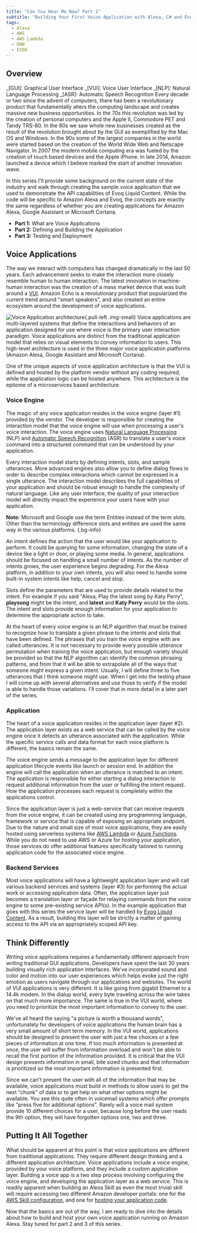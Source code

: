 ```yaml
---
title: "Can You Hear Me Now? Part 1"
subtitle: "Building Your First Voice Application with Alexa, C# and Evoq Liquid Content"
tags:
  - Alexa
  - AWS
  - AWS Lambda
  - DNN
  - EVOQ
---
```


## Overview

_[GUI]: Graphical User Interface
_[VUI]: Voice User Interface
_[NLP]: Natural Language Processing
_[ASR]: Automatic Speech Recognition
Every decade or two since the advent of computers, there has been a revolutionary product that fundamentally alters the computing landscape and creates massive new business opportunities. In the 70s this revolution was led by the creation of personal computers and the Apple II, Commodore PET and Tandy TRS-80. In the 80s we saw whole new businesses created as the result of the revolution brought about by the GUI as exemplified by the Mac OS and Windows. In the 90s some of the largest companies in the world were started based on the creation of the World Wide Web and Netscape Navigator. In 2007 the modern mobile computing era was fueled by the creation of touch based devices and the Apple iPhone. In late 2014, Amazon launched a device which I believe marked the start of another innovation wave.

In this series I'll provide some background on the current state of the industry and walk through creating the sample voice application that we used to demonstrate the API capabilities of Evoq Liquid Content. While the code will be specific to Amazon Alexa and Evoq, the concepts are exactly the same regardless of whether you are creating applications for Amazon Alexa, Google Assistant or Microsoft Cortana.

- **Part 1:** What are Voice Applications
- **Part 2:** Defining and Building the Application
- **Part 3:** Testing and Deployment

## Voice Applications

The way we interact with computers has changed dramatically in the last 50 years. Each advancement seeks to make the interaction more closely resemble human to human interaction. The latest innovation in machine-human interaction was the creation of a mass market device that was built around a [VUI](https://en.wikipedia.org/wiki/Voice_user_interface). Amazon Echo is a revolutionary product that popularized the current trend around "smart speakers", and also created an entire ecosystem around the development of voice applications.

![Voice Application architecture](/assets/image/Alexa-Skill/Alexa-Skill-Architecture.png){.pull-left .img-small}
Voice applications are multi-layered systems that define the interactions and behaviors of an application designed for use where voice is the primary user interaction paradigm. Voice applications are distinct from the traditional application model that relies on visual elements to convey information to users. This high-level architecture is used in the three major voice application platforms (Amazon Alexa, Google Assistant and Microsoft Cortana).

One of the unique aspects of voice application architecture is that the VUI is defined and hosted by the platform vendor without any coding required, while the application logic can be hosted anywhere. This architecture is the epitome of a microservices based architecture.

### Voice Engine

The magic of any voice application resides in the voice engine (layer #1) provided by the vendor. The developer is responsible for creating the interaction model that the voice engine will use when processing a user's voice interaction. The voice engine uses [Natural Language Processing](https://en.wikipedia.org/wiki/Natural_language_processing) (NLP) and [Automatic Speech Recognition](https://en.wikipedia.org/wiki/Speech_recognition) (ASR) to translate a user's voice command into a structured command that can be understood by your application.

Every interaction model starts by defining intents, slots, and sample utterances. More advanced engines also allow you to define dialog flows in order to describe complex interactions which cannot be expressed in a single utterance. The interaction model describes the full capabilities of your application and should be robust enough to handle the complexity of natural language. Like any user interface, the quality of your interaction model will directly impact the experience your users have with your application.

**Note:** Microsoft and Google use the term Entities instead of the term slots. Other than the terminology difference slots and entities are used the same way in the various platforms. {.bg-info}

An intent defines the action that the user would like your application to perform. It could be querying for some information, changing the state of a device like a light or door, or playing some media. In general, applications should be focused on handling a small number of intents. As the number of intents grows, the user experience begins degrading. For the Alexa platform, in addition to your own intents, you will also need to handle some built-in system intents like help, cancel and stop.

Slots define the parameters that are used to provide details related to the intent. For example if you said "Alexa, Play the latest song by Katy Perry", **playsong** might be the intent, and **latest** and **Katy Perry** would be the slots. The intent and slots provide enough information for your application to determine the appropriate action to take.

At the heart of every voice engine is an NLP algorithm that must be trained to recognize how to translate a given phrase to the intents and slots that have been defined. The phrases that you train the voice engine with are called utterances. It is not necessary to provide every possible utterance permutation when training the voice application, but enough variety should be provided so that the NLP algorithm can identify the common phrasing patterns, and from that it will be able to extrapolate all of the ways that someone might express a given intent. Usually, I will define three to five utterances that I think someone might use. When I get into the testing phase I will come up with several alternatives and use those to verify if the model is able to handle those variations. I'll cover that in more detail in a later part of the series.

### Application

The heart of a voice application resides in the application layer (layer #2). The application layer exists as a web service that can be called by the voice engine once it detects an utterance associated with the application. While the specific service calls and data format for each voice platform is different, the basics remain the same.

The voice engine sends a message to the application layer for different application lifecycle events like launch or session end. In addition the engine will call the application when an utterance is matched to an intent. The application is responsible for either starting a dialog interaction to request additional information from the user or fulfilling the intent request. How the application processes each request is completely within the applications control.

Since the application layer is just a web-service that can receive requests from the voice engine, it can be created using any programming language, framework or service that is capable of exposing an appropriate endpoint. Due to the nature and small size of most voice applications, they are easily hosted using serverless systems like [AWS Lambda](https://aws.amazon.com/lambda/) or [Azure Functions](https://azure.microsoft.com/en-us/services/functions/). While you do not need to use AWS or Azure for hosting your application, those services do offer additional features specifically tailored to running application code for the associated voice engine.

### Backend Services

Most voice applications will have a lightweight application layer and will call various backend services and systems (layer #3) for performing the actual work or accessing application data. Often, the application layer just becomes a translation layer or façade for relaying commands from the voice engine to some pre-existing service API(s). In the example application that goes with this series the service layer will be handled by [Evoq Liquid Content](http://www.dnnsoftware.com/cms-features/about-liquid-content). As a result, building this layer will be strictly a matter of gaining access to the API via an appropriately scoped API key.

## Think Differently

Writing voice applications requires a fundamentally different approach from writing traditional GUI applications. Developers have spent the last 30 years building visually rich application interfaces. We've incorporated sound and color and motion into our user experiences which helps evoke just the right emotion as users navigate through our applications and websites. The world of VUI applications is very different. It is like going from gigabit Ethernet to a 14.4k modem. In the dialup world, every byte traveling across the wire takes on that much more importance. The same is true in the VUI world, where you need to prioritize the most important information to convey to the user.

We've all heard the saying "a picture is worth a thousand words", unfortunately for developers of voice applications the human brain has a very small amount of short term memory. In the VUI world, applications should be designed to present the user with just a few choices or a few pieces of information at one time. If too much information is presented at once, the user will suffer from information overload and won't be able to recall the first portion of the information provided. It is critical that the VUI design presents information in small, bite sized chunks and that information is prioritized so the most important information is presented first.

Since we can't present the user with all of the information that may be available, voice applications must build in methods to allow users to get the next "chunk" of data or to get help on what other options might be available. You see this quite often in voicemail systems which offer prompts like "press five for additional options". Rarely will a voice mail system provide 10 different choices for a user, because long before the user reads the 9th option, they will have forgotten options one, two and three.

## Putting It All Together

What should be apparent at this point is that voice applications are different from traditional applications. They require different design thinking and a different application architecture. Voice applications include a voice engine, provided by your voice platform, and they include a custom application layer. Building a voice app is a two step process involving configuring the voice engine, and developing the application layer as a web service. This is readily apparent when building an Alexa Skill as even the most trivial skill will require accessing two different Amazon developer portals: one for the [AWS Skill configuration](https://developer.amazon.com/edw/home.html#/skills), and one for [hosting your application code](https://console.aws.amazon.com/lambda/home?region=us-east-1#/functions).

Now that the basics are out of the way, I am ready to dive into the details about how to build and host your own voice application running on Amazon Alexa. Stay tuned for part 2 and 3 of this series.
